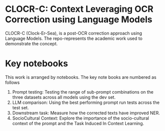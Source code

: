# CLOCR-C: Context Leveraging OCR Correction using Language Models

CLOCR-C (Clock-Er-Sea), is a post-OCR correction approach using Language Models. The repo-represents the academic work used to demonstrate the concept.


# Key notebooks

This work is arranged by notebooks. The key note books are numbered as follows

1. Prompt testing: Testing the range of sub-prompt combinations on the three datasets across all models using the dev set.
2. LLM comparison: Using the best performing prompt run tests across the test set.
3. Downstream task: Measure how the corrected texts have improved NER.
4. SocioCultural Context: Explore the importance of the socio-cultural context of the prompt and the Task Induced In Context Learning.
